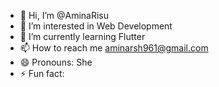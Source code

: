 - 👋 Hi, I’m @AminaRisu
- 👀 I’m interested in Web Development
- 🌱 I’m currently learning Flutter
- 📫 How to reach me aminarsh961@gmail.com
- 😄 Pronouns: She
- ⚡ Fun fact: 

<!---
AminaRisu/AminaRisu is a ✨ special ✨ repository because its `README.md` (this file) appears on your GitHub profile.
You can click the Preview link to take a look at your changes.
--->
